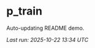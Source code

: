 # p_train

Auto-updating README demo.

<!--START_SECTION:status-->
_Last run: 2025-10-22 13:34 UTC_
<!--END_SECTION:status-->




















































































































































































































































































































































































































































































































































































































































































































































































































































































































































































































































































































































































































































































































































































































































































